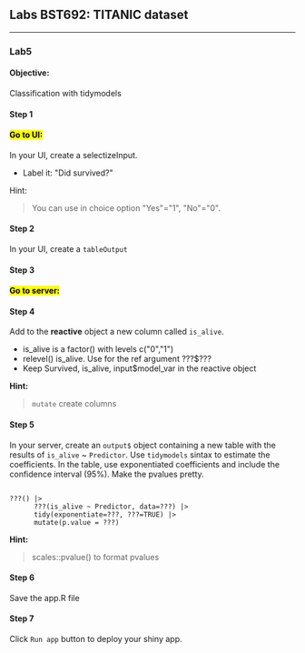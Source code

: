 ##  Labs BST692: TITANIC dataset

---

### Lab5

#### Objective:

Classification with tidymodels 

#### Step 1

#### <mark>Go to UI:</mark>

In your UI, create a selectizeInput. 

* Label it: "Did survived?"

Hint: 

> You can use in choice option "Yes"="1", "No"="0". 

#### Step 2

In your UI, create a `tableOutput`

#### Step 3

#### <mark>Go to server:</mark>

#### Step 4

Add to the **reactive** object a new column called `is_alive`. 

* is_alive is a factor() with levels c("0","1")
* relevel() is_alive. Use for the ref argument ???$???
* Keep Survived, is_alive, input$model_var in the reactive object
 

**Hint:**

> `mutate` create columns


#### Step 5

In your server, create an `output$` object containing a new table with the results of `is_alive` ~ `Predictor`. Use `tidymodels` sintax to estimate the coefficients. In the table, use exponentiated coefficients and include the confidence interval (95%). Make the pvalues pretty. 


```

???() |> 
      ???(is_alive ~ Predictor, data=???) |> 
      tidy(exponentiate=???, ???=TRUE) |> 
      mutate(p.value = ???)

```

**Hint:**

> scales::pvalue() to format pvalues

#### Step 6

Save the app.R file

#### Step 7

Click `Run app` button to deploy your shiny app. 


